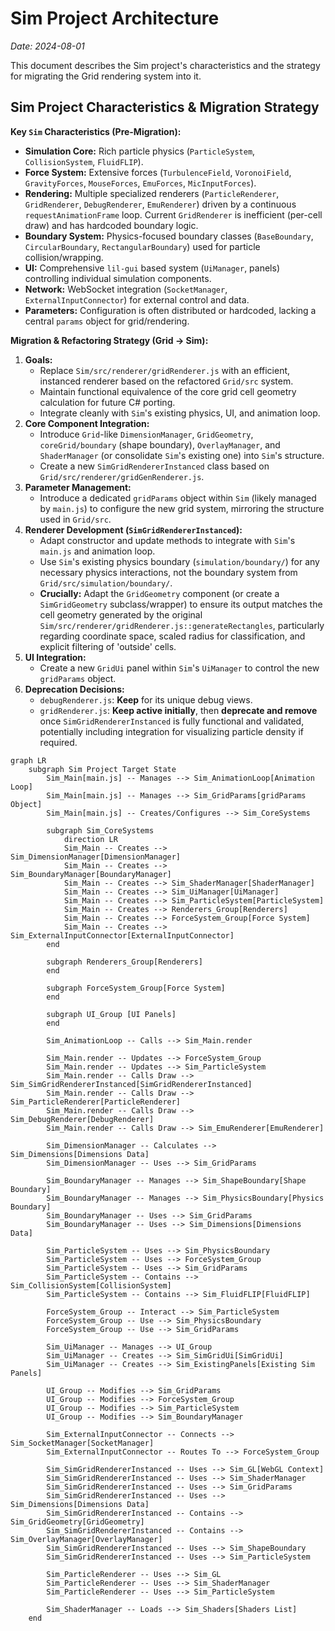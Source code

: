 # Sim Project Architecture

_Date: 2024-08-01_

This document describes the Sim project's characteristics and the strategy for migrating the Grid rendering system into it.

## Sim Project Characteristics & Migration Strategy

**Key `Sim` Characteristics (Pre-Migration):**

- **Simulation Core:** Rich particle physics (`ParticleSystem`, `CollisionSystem`, `FluidFLIP`).
- **Force System:** Extensive forces (`TurbulenceField`, `VoronoiField`, `GravityForces`, `MouseForces`, `EmuForces`, `MicInputForces`).
- **Rendering:** Multiple specialized renderers (`ParticleRenderer`, `GridRenderer`, `DebugRenderer`, `EmuRenderer`) driven by a continuous `requestAnimationFrame` loop. Current `GridRenderer` is inefficient (per-cell draw) and has hardcoded boundary logic.
- **Boundary System:** Physics-focused boundary classes (`BaseBoundary`, `CircularBoundary`, `RectangularBoundary`) used for particle collision/wrapping.
- **UI:** Comprehensive `lil-gui` based system (`UiManager`, panels) controlling individual simulation components.
- **Network:** WebSocket integration (`SocketManager`, `ExternalInputConnector`) for external control and data.
- **Parameters:** Configuration is often distributed or hardcoded, lacking a central `params` object for grid/rendering.

**Migration & Refactoring Strategy (Grid -> Sim):**

1.  **Goals:**
    - Replace `Sim/src/renderer/gridRenderer.js` with an efficient, instanced renderer based on the refactored `Grid/src` system.
    - Maintain functional equivalence of the core grid cell geometry calculation for future C# porting.
    - Integrate cleanly with `Sim`'s existing physics, UI, and animation loop.
2.  **Core Component Integration:**
    - Introduce `Grid`-like `DimensionManager`, `GridGeometry`, `coreGrid/boundary` (shape boundary), `OverlayManager`, and `ShaderManager` (or consolidate `Sim`'s existing one) into `Sim`'s structure.
    - Create a new `SimGridRendererInstanced` class based on `Grid/src/renderer/gridGenRenderer.js`.
3.  **Parameter Management:**
    - Introduce a dedicated `gridParams` object within `Sim` (likely managed by `main.js`) to configure the new grid system, mirroring the structure used in `Grid/src`.
4.  **Renderer Development (`SimGridRendererInstanced`):**
    - Adapt constructor and update methods to integrate with `Sim`'s `main.js` and animation loop.
    - Use `Sim`'s existing physics boundary (`simulation/boundary/`) for any necessary physics interactions, not the boundary system from `Grid/src/simulation/boundary/`.
    - **Crucially:** Adapt the `GridGeometry` component (or create a `SimGridGeometry` subclass/wrapper) to ensure its output matches the cell geometry generated by the original `Sim/src/renderer/gridRenderer.js::generateRectangles`, particularly regarding coordinate space, scaled radius for classification, and explicit filtering of 'outside' cells.
5.  **UI Integration:**
    - Create a new `GridUi` panel within `Sim`'s `UiManager` to control the new `gridParams` object.
6.  **Deprecation Decisions:**
    - `debugRenderer.js`: **Keep** for its unique debug views.
    - `gridRenderer.js`: **Keep active initially**, then **deprecate and remove** once `SimGridRendererInstanced` is fully functional and validated, potentially including integration for visualizing particle density if required.

```mermaid
graph LR
    subgraph Sim Project Target State
        Sim_Main[main.js] -- Manages --> Sim_AnimationLoop[Animation Loop]
        Sim_Main[main.js] -- Manages --> Sim_GridParams[gridParams Object]
        Sim_Main[main.js] -- Creates/Configures --> Sim_CoreSystems

        subgraph Sim_CoreSystems
            direction LR
            Sim_Main -- Creates --> Sim_DimensionManager[DimensionManager]
            Sim_Main -- Creates --> Sim_BoundaryManager[BoundaryManager]
            Sim_Main -- Creates --> Sim_ShaderManager[ShaderManager]
            Sim_Main -- Creates --> Sim_UiManager[UiManager]
            Sim_Main -- Creates --> Sim_ParticleSystem[ParticleSystem]
            Sim_Main -- Creates --> Renderers_Group[Renderers]
            Sim_Main -- Creates --> ForceSystem_Group[Force System]
            Sim_Main -- Creates --> Sim_ExternalInputConnector[ExternalInputConnector]
        end

        subgraph Renderers_Group[Renderers]
        end

        subgraph ForceSystem_Group[Force System]
        end

        subgraph UI_Group [UI Panels]
        end

        Sim_AnimationLoop -- Calls --> Sim_Main.render

        Sim_Main.render -- Updates --> ForceSystem_Group
        Sim_Main.render -- Updates --> Sim_ParticleSystem
        Sim_Main.render -- Calls Draw --> Sim_SimGridRendererInstanced[SimGridRendererInstanced]
        Sim_Main.render -- Calls Draw --> Sim_ParticleRenderer[ParticleRenderer]
        Sim_Main.render -- Calls Draw --> Sim_DebugRenderer[DebugRenderer]
        Sim_Main.render -- Calls Draw --> Sim_EmuRenderer[EmuRenderer]

        Sim_DimensionManager -- Calculates --> Sim_Dimensions[Dimensions Data]
        Sim_DimensionManager -- Uses --> Sim_GridParams

        Sim_BoundaryManager -- Manages --> Sim_ShapeBoundary[Shape Boundary]
        Sim_BoundaryManager -- Manages --> Sim_PhysicsBoundary[Physics Boundary]
        Sim_BoundaryManager -- Uses --> Sim_GridParams
        Sim_BoundaryManager -- Uses --> Sim_Dimensions[Dimensions Data]

        Sim_ParticleSystem -- Uses --> Sim_PhysicsBoundary
        Sim_ParticleSystem -- Uses --> ForceSystem_Group
        Sim_ParticleSystem -- Uses --> Sim_GridParams
        Sim_ParticleSystem -- Contains --> Sim_CollisionSystem[CollisionSystem]
        Sim_ParticleSystem -- Contains --> Sim_FluidFLIP[FluidFLIP]

        ForceSystem_Group -- Interact --> Sim_ParticleSystem
        ForceSystem_Group -- Use --> Sim_PhysicsBoundary
        ForceSystem_Group -- Use --> Sim_GridParams

        Sim_UiManager -- Manages --> UI_Group
        Sim_UiManager -- Creates --> Sim_SimGridUi[SimGridUi]
        Sim_UiManager -- Creates --> Sim_ExistingPanels[Existing Sim Panels]

        UI_Group -- Modifies --> Sim_GridParams
        UI_Group -- Modifies --> ForceSystem_Group
        UI_Group -- Modifies --> Sim_ParticleSystem
        UI_Group -- Modifies --> Sim_BoundaryManager

        Sim_ExternalInputConnector -- Connects --> Sim_SocketManager[SocketManager]
        Sim_ExternalInputConnector -- Routes To --> ForceSystem_Group

        Sim_SimGridRendererInstanced -- Uses --> Sim_GL[WebGL Context]
        Sim_SimGridRendererInstanced -- Uses --> Sim_ShaderManager
        Sim_SimGridRendererInstanced -- Uses --> Sim_GridParams
        Sim_SimGridRendererInstanced -- Uses --> Sim_Dimensions[Dimensions Data]
        Sim_SimGridRendererInstanced -- Contains --> Sim_GridGeometry[GridGeometry]
        Sim_SimGridRendererInstanced -- Contains --> Sim_OverlayManager[OverlayManager]
        Sim_SimGridRendererInstanced -- Uses --> Sim_ShapeBoundary
        Sim_SimGridRendererInstanced -- Uses --> Sim_ParticleSystem

        Sim_ParticleRenderer -- Uses --> Sim_GL
        Sim_ParticleRenderer -- Uses --> Sim_ShaderManager
        Sim_ParticleRenderer -- Uses --> Sim_ParticleSystem

        Sim_ShaderManager -- Loads --> Sim_Shaders[Shaders List]
    end
```
